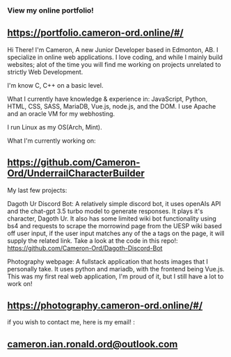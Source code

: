 ### View my online portfolio!
## https://portfolio.cameron-ord.online/#/

Hi There!
I'm Cameron, A new Junior Developer based in Edmonton, AB. I specialize in online web applications. I love coding, and while I mainly build websites; alot of the time you will find me working on projects unrelated to strictly Web Development.

I'm know C, C++ on a basic level.

What I currently have knowledge & experience in: JavaScript, Python, HTML, CSS, SASS, MariaDB, Vue.js, node.js, and the DOM. I use Apache and an oracle VM for my webhosting.

I run Linux as my OS(Arch, Mint).

What I'm currently working on:
## https://github.com/Cameron-Ord/UnderrailCharacterBuilder

My last few projects:

Dagoth Ur Discord Bot: A relatively simple discord bot, it uses openAIs API and the chat-gpt 3.5 turbo model to generate responses. It plays it's character, Dagoth Ur. It also has some limited wiki bot functionality using bs4 and requests to scrape the morrowind page from the UESP wiki based off user input, if the user input matches any of the a tags on the page, it will supply the related link. Take a look at the code in this repo!: https://github.com/Cameron-Ord/Dagoth-Discord-Bot

Photography webpage: A fullstack application that hosts images that I personally take. It uses python and mariadb, with the frontend being Vue.js. This was my first real web application, I'm proud of it, but I still have a lot to work on! 

## https://photography.cameron-ord.online/#/

if you wish to contact me, here is my email! : 

## cameron.ian.ronald.ord@outlook.com
